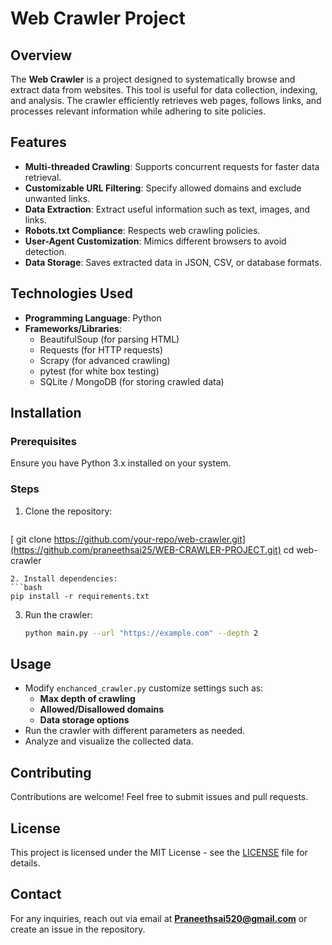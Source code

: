 # Web Crawler Project

## Overview
The **Web Crawler** is a project designed to systematically browse and extract data from websites. This tool is useful for data collection, indexing, and analysis. The crawler efficiently retrieves web pages, follows links, and processes relevant information while adhering to site policies.

## Features
- **Multi-threaded Crawling**: Supports concurrent requests for faster data retrieval.
- **Customizable URL Filtering**: Specify allowed domains and exclude unwanted links.
- **Data Extraction**: Extract useful information such as text, images, and links.
- **Robots.txt Compliance**: Respects web crawling policies.
- **User-Agent Customization**: Mimics different browsers to avoid detection.
- **Data Storage**: Saves extracted data in JSON, CSV, or database formats.

## Technologies Used
- **Programming Language**: Python
- **Frameworks/Libraries**:
  - BeautifulSoup (for parsing HTML)
  - Requests (for HTTP requests)
  - Scrapy (for advanced crawling)
  - pytest (for white box testing)
  - SQLite / MongoDB (for storing crawled data)

## Installation
### Prerequisites
Ensure you have Python 3.x installed on your system.

### Steps
1. Clone the repository:
   ```bash
  [ git clone https://github.com/your-repo/web-crawler.git](https://github.com/praneethsai25/WEB-CRAWLER-PROJECT.git)
   cd web-crawler
   ```
2. Install dependencies:
   ```bash
   pip install -r requirements.txt
   ```
3. Run the crawler:
   ```bash
   python main.py --url "https://example.com" --depth 2
   ```

## Usage
- Modify  `enchanced_crawler.py` customize settings such as:
  - **Max depth of crawling**
  - **Allowed/Disallowed domains**
  - **Data storage options**
- Run the crawler with different parameters as needed.
- Analyze and visualize the collected data.

## Contributing
Contributions are welcome! Feel free to submit issues and pull requests.

## License
This project is licensed under the MIT License - see the [LICENSE](LICENSE) file for details.

## Contact
For any inquiries, reach out via email at **Praneethsai520@gmail.com** or create an issue in the repository.

